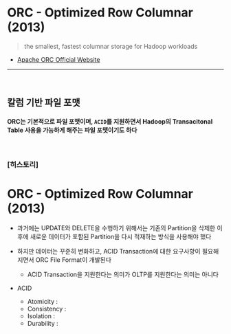 # ORC - Optimized Row Columnar (2013)
> the smallest, fastest columnar storage for Hadoop workloads
* [Apache ORC Official Website](https://orc.apache.org)

<hr>
<br>

## 칼럼 기반 파일 포맷
#### ORC는 기본적으로 파일 포맷이며, `ACID`를 지원하면서 Hadoop의 Transacitonal Table 사용을 가능하게 해주는 파일 포맷이기도 하다

<br>

### [히스토리]
# ORC - Optimized Row Columnar (2013)

* 과거에는 UPDATE와 DELETE을 수행하기 위해서는 기존의 Partition을 삭제한 이후에 새로운 데이터가 포함된 Partition을 다시 적재하는 방식을 사용해야 했다
* 하지만 데이터는 꾸준히 변화하고, ACID Transaction에 대한 요구사항이 필요해지면서 ORC File Format이 개발된다
  * ACID Transaction을 지원한다는 의미가 OLTP를 지원한다는 의미는 아니다

* ACID
  * Atomicity   : 
  * Consistency : 
  * Isolation   : 
  * Durability  : 
